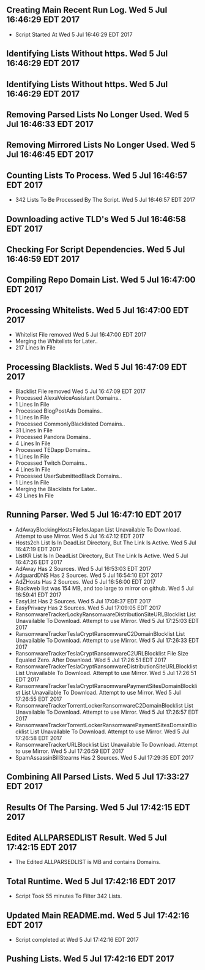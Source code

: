 ## Creating Main Recent Run Log. Wed 5 Jul 16:46:29 EDT 2017
* Script Started At Wed 5 Jul 16:46:29 EDT 2017

## Identifying Lists Without https. Wed 5 Jul 16:46:29 EDT 2017
## Identifying Lists Without https. Wed 5 Jul 16:46:29 EDT 2017

## Removing Parsed Lists No Longer Used. Wed 5 Jul 16:46:33 EDT 2017

## Removing Mirrored Lists No Longer Used. Wed 5 Jul 16:46:45 EDT 2017

## Counting Lists To Process. Wed 5 Jul 16:46:57 EDT 2017
* 	342 Lists To Be Processed By The Script. Wed 5 Jul 16:46:57 EDT 2017

## Downloading active TLD's Wed 5 Jul 16:46:58 EDT 2017


## Checking For Script Dependencies. Wed 5 Jul 16:46:59 EDT 2017

## Compiling Repo Domain List. Wed 5 Jul 16:47:00 EDT 2017
## Processing Whitelists. Wed 5 Jul 16:47:00 EDT 2017
* Whitelist File removed Wed 5 Jul 16:47:00 EDT 2017
* Merging the Whitelists for Later..
* 	217 Lines In File

## Processing Blacklists. Wed 5 Jul 16:47:09 EDT 2017
* Blacklist File removed Wed 5 Jul 16:47:09 EDT 2017
* Processed AlexaVoiceAssistant Domains..
* 	1 Lines In File
* Processed BlogPostAds Domains..
* 	1 Lines In File
* Processed CommonlyBlacklisted Domains..
* 	31 Lines In File
* Processed Pandora Domains..
* 	4 Lines In File
* Processed TEDapp Domains..
* 	1 Lines In File
* Processed Twitch Domains..
* 	4 Lines In File
* Processed UserSubmittedBlack Domains..
* 	1 Lines In File
* Merging the Blacklists for Later..
* 	43 Lines In File


## Running Parser. Wed 5 Jul 16:47:10 EDT 2017
* AdAwayBlockingHostsFileforJapan List Unavailable To Download. Attempt to use Mirror. Wed 5 Jul 16:47:12 EDT 2017
* Hosts2ch List Is In DeadList Directory, But The Link Is Active. Wed 5 Jul 16:47:19 EDT 2017
* ListKR List Is In DeadList Directory, But The Link Is Active. Wed 5 Jul 16:47:26 EDT 2017
* AdAway Has 2 Sources. Wed 5 Jul 16:53:03 EDT 2017
* AdguardDNS Has 2 Sources. Wed 5 Jul 16:54:10 EDT 2017
* AdZHosts Has 2 Sources. Wed 5 Jul 16:56:00 EDT 2017
* Blackweb list was 154 MB, and too large to mirror on github. Wed 5 Jul 16:59:41 EDT 2017
* EasyList Has 2 Sources. Wed 5 Jul 17:08:37 EDT 2017
* EasyPrivacy Has 2 Sources. Wed 5 Jul 17:09:05 EDT 2017
* RansomwareTrackerLockyRansomwareDistributionSiteURLBlocklist List Unavailable To Download. Attempt to use Mirror. Wed 5 Jul 17:25:03 EDT 2017
* RansomwareTrackerTeslaCryptRansomwareC2DomainBlocklist List Unavailable To Download. Attempt to use Mirror. Wed 5 Jul 17:26:33 EDT 2017
* RansomwareTrackerTeslaCryptRansomwareC2URLBlocklist File Size Equaled Zero. After Download. Wed 5 Jul 17:26:51 EDT 2017
* RansomwareTrackerTeslaCryptRansomwareDistributionSiteURLBlocklist List Unavailable To Download. Attempt to use Mirror. Wed 5 Jul 17:26:51 EDT 2017
* RansomwareTrackerTeslaCryptRansomwarePaymentSitesDomainBlocklist List Unavailable To Download. Attempt to use Mirror. Wed 5 Jul 17:26:55 EDT 2017
* RansomwareTrackerTorrentLockerRansomwareC2DomainBlocklist List Unavailable To Download. Attempt to use Mirror. Wed 5 Jul 17:26:57 EDT 2017
* RansomwareTrackerTorrentLockerRansomwarePaymentSitesDomainBlocklist List Unavailable To Download. Attempt to use Mirror. Wed 5 Jul 17:26:58 EDT 2017
* RansomwareTrackerURLBlocklist List Unavailable To Download. Attempt to use Mirror. Wed 5 Jul 17:26:59 EDT 2017
* SpamAssassinBillStearns Has 2 Sources. Wed 5 Jul 17:29:35 EDT 2017

## Combining All Parsed Lists. Wed 5 Jul 17:33:27 EDT 2017

## Results Of The Parsing. Wed 5 Jul 17:42:15 EDT 2017
## Edited ALLPARSEDLIST Result. Wed 5 Jul 17:42:15 EDT 2017
* The Edited ALLPARSEDLIST is  MB and contains 	 Domains.

## Total Runtime. Wed 5 Jul 17:42:16 EDT 2017
* Script Took 55 minutes To Filter  342 Lists.

## Updated Main README.md. Wed 5 Jul 17:42:16 EDT 2017

* Script completed at Wed 5 Jul 17:42:16 EDT 2017

## Pushing Lists. Wed 5 Jul 17:42:16 EDT 2017
